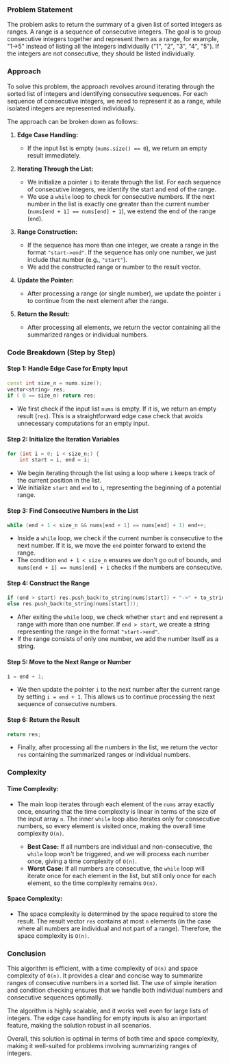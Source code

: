 ### Problem Statement

The problem asks to return the summary of a given list of sorted integers as ranges. A range is a sequence of consecutive integers. The goal is to group consecutive integers together and represent them as a range, for example, "1->5" instead of listing all the integers individually ("1", "2", "3", "4", "5"). If the integers are not consecutive, they should be listed individually.

### Approach

To solve this problem, the approach revolves around iterating through the sorted list of integers and identifying consecutive sequences. For each sequence of consecutive integers, we need to represent it as a range, while isolated integers are represented individually.

The approach can be broken down as follows:

1. **Edge Case Handling:**
   - If the input list is empty (`nums.size() == 0`), we return an empty result immediately.

2. **Iterating Through the List:**
   - We initialize a pointer `i` to iterate through the list. For each sequence of consecutive integers, we identify the start and end of the range.
   - We use a `while` loop to check for consecutive numbers. If the next number in the list is exactly one greater than the current number (`nums[end + 1] == nums[end] + 1`), we extend the end of the range (`end`).
   
3. **Range Construction:**
   - If the sequence has more than one integer, we create a range in the format `"start->end"`. If the sequence has only one number, we just include that number (e.g., `"start"`).
   - We add the constructed range or number to the result vector.

4. **Update the Pointer:**
   - After processing a range (or single number), we update the pointer `i` to continue from the next element after the range.

5. **Return the Result:**
   - After processing all elements, we return the vector containing all the summarized ranges or individual numbers.

### Code Breakdown (Step by Step)

#### Step 1: Handle Edge Case for Empty Input

```cpp
const int size_n = nums.size();
vector<string> res;
if ( 0 == size_n) return res;
```

- We first check if the input list `nums` is empty. If it is, we return an empty result (`res`). This is a straightforward edge case check that avoids unnecessary computations for an empty input.

#### Step 2: Initialize the Iteration Variables

```cpp
for (int i = 0; i < size_n;) {
    int start = i, end = i;
```

- We begin iterating through the list using a loop where `i` keeps track of the current position in the list.
- We initialize `start` and `end` to `i`, representing the beginning of a potential range.

#### Step 3: Find Consecutive Numbers in the List

```cpp
while (end + 1 < size_n && nums[end + 1] == nums[end] + 1) end++;
```

- Inside a `while` loop, we check if the current number is consecutive to the next number. If it is, we move the `end` pointer forward to extend the range.
- The condition `end + 1 < size_n` ensures we don't go out of bounds, and `nums[end + 1] == nums[end] + 1` checks if the numbers are consecutive.

#### Step 4: Construct the Range

```cpp
if (end > start) res.push_back(to_string(nums[start]) + "->" + to_string(nums[end]));
else res.push_back(to_string(nums[start]));
```

- After exiting the `while` loop, we check whether `start` and `end` represent a range with more than one number. If `end > start`, we create a string representing the range in the format `"start->end"`.
- If the range consists of only one number, we add the number itself as a string.

#### Step 5: Move to the Next Range or Number

```cpp
i = end + 1;
```

- We then update the pointer `i` to the next number after the current range by setting `i = end + 1`. This allows us to continue processing the next sequence of consecutive numbers.

#### Step 6: Return the Result

```cpp
return res;
```

- Finally, after processing all the numbers in the list, we return the vector `res` containing the summarized ranges or individual numbers.

### Complexity

#### Time Complexity:

- The main loop iterates through each element of the `nums` array exactly once, ensuring that the time complexity is linear in terms of the size of the input array `n`. The inner `while` loop also iterates only for consecutive numbers, so every element is visited once, making the overall time complexity `O(n)`.
  
  - **Best Case:** If all numbers are individual and non-consecutive, the `while` loop won't be triggered, and we will process each number once, giving a time complexity of `O(n)`.
  - **Worst Case:** If all numbers are consecutive, the `while` loop will iterate once for each element in the list, but still only once for each element, so the time complexity remains `O(n)`.

#### Space Complexity:

- The space complexity is determined by the space required to store the result. The result vector `res` contains at most `n` elements (in the case where all numbers are individual and not part of a range). Therefore, the space complexity is `O(n)`.

### Conclusion

This algorithm is efficient, with a time complexity of `O(n)` and space complexity of `O(n)`. It provides a clear and concise way to summarize ranges of consecutive numbers in a sorted list. The use of simple iteration and condition checking ensures that we handle both individual numbers and consecutive sequences optimally.

The algorithm is highly scalable, and it works well even for large lists of integers. The edge case handling for empty inputs is also an important feature, making the solution robust in all scenarios.

Overall, this solution is optimal in terms of both time and space complexity, making it well-suited for problems involving summarizing ranges of integers.